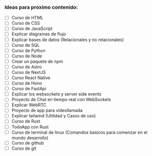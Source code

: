 ### Ideas para proximo contenido:
- [ ] Curso de HTML
- [ ] Curso de CSS
- [ ] Curso de JavaScript
- [ ] Explicar diagramas de flujo
- [ ] Explicar bases de datos (Relacionales y no relacionales)
- [ ] Curso de SQL
- [ ] Curso de Python
- [ ] Curso de Node
- [ ] Crear un paquete de npm
- [ ] Curso de Astro
- [ ] Curso de NextJS
- [ ] Curso React Native
- [ ] Curso de Hono
- [ ] Curso de FastApi
- [ ] Explicar los websockets y server side events
- [ ] Proyecto de Chat en tiempo real con WebSockets
- [ ] Explicar WebRTC
- [ ] Proyecto de app para videollamada
- [ ] Explicar tailwind (Utilidad y Casos de uso)
- [ ] Curso de Rust
- [ ] TodoApp con Rust
- [ ] Curso de terminal de linux (Comandos basicos para comenzar en el mundo desarrollo)
- [ ] Curso de github
- [ ] Curso de git